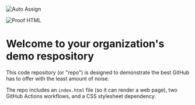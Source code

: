 ![Auto Assign](https://github.com/WebsiteForHotel/demo-repository/actions/workflows/auto-assign.yml/badge.svg)

![Proof HTML](https://github.com/WebsiteForHotel/demo-repository/actions/workflows/proof-html.yml/badge.svg)

# Welcome to your organization's demo respository
This code repository (or "repo") is designed to demonstrate the best GitHub has to offer with the least amount of noise.

The repo includes an `index.html` file (so it can render a web page), two GitHub Actions workflows, and a CSS stylesheet dependency.
